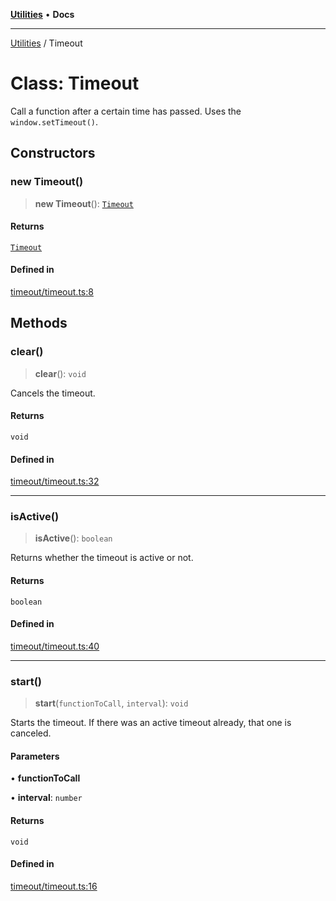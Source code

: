[**Utilities**](../README.md) • **Docs**

***

[Utilities](../README.md) / Timeout

# Class: Timeout

Call a function after a certain time has passed. Uses the `window.setTimeout()`.

## Constructors

### new Timeout()

> **new Timeout**(): [`Timeout`](Timeout.md)

#### Returns

[`Timeout`](Timeout.md)

#### Defined in

[timeout/timeout.ts:8](https://github.com/noobiept/utilities/blob/18352a8077ed8c48acd60199e66f10ece023322d/source/timeout/timeout.ts#L8)

## Methods

### clear()

> **clear**(): `void`

Cancels the timeout.

#### Returns

`void`

#### Defined in

[timeout/timeout.ts:32](https://github.com/noobiept/utilities/blob/18352a8077ed8c48acd60199e66f10ece023322d/source/timeout/timeout.ts#L32)

***

### isActive()

> **isActive**(): `boolean`

Returns whether the timeout is active or not.

#### Returns

`boolean`

#### Defined in

[timeout/timeout.ts:40](https://github.com/noobiept/utilities/blob/18352a8077ed8c48acd60199e66f10ece023322d/source/timeout/timeout.ts#L40)

***

### start()

> **start**(`functionToCall`, `interval`): `void`

Starts the timeout. If there was an active timeout already, that one is canceled.

#### Parameters

• **functionToCall**

• **interval**: `number`

#### Returns

`void`

#### Defined in

[timeout/timeout.ts:16](https://github.com/noobiept/utilities/blob/18352a8077ed8c48acd60199e66f10ece023322d/source/timeout/timeout.ts#L16)
